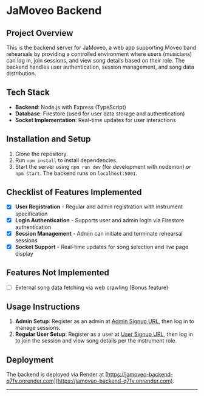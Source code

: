 
# JaMoveo Backend

## Project Overview
This is the backend server for JaMoveo, a web app supporting Moveo band rehearsals by providing a controlled environment where users (musicians) can log in, join sessions, and view song details based on their role. The backend handles user authentication, session management, and song data distribution.

## Tech Stack
- **Backend**: Node.js with Express (TypeScript)
- **Database**: Firestore (used for user data storage and authentication)
- **Socket Implementation**: Real-time updates for user interactions

## Installation and Setup
1. Clone the repository.
2. Run `npm install` to install dependencies.
3. Start the server using `npm run dev` (for development with nodemon) or `npm start`. The backend runs on `localhost:5001`.

## Checklist of Features Implemented
- [x] **User Registration** - Regular and admin registration with instrument specification
- [x] **Login Authentication** - Supports user and admin login via Firestore authentication
- [x] **Session Management** - Admin can initiate and terminate rehearsal sessions
- [x] **Socket Support** - Real-time updates for song selection and live page display

## Features Not Implemented
- [ ] External song data fetching via web crawling (Bonus feature)

## Usage Instructions
1. **Admin Setup**: Register as an admin at [Admin Signup URL](https://jamoveo-backend-q7fv.onrender.com/signup/admin), then log in to manage sessions.
2. **Regular User Setup**: Register as a user at [User Signup URL](https://jamoveo-backend-q7fv.onrender.com/signup), then log in to join the session and view song details per the instrument role.

## Deployment
The backend is deployed via Render at [https://jamoveo-backend-q7fv.onrender.com](https://jamoveo-backend-q7fv.onrender.com).

---

